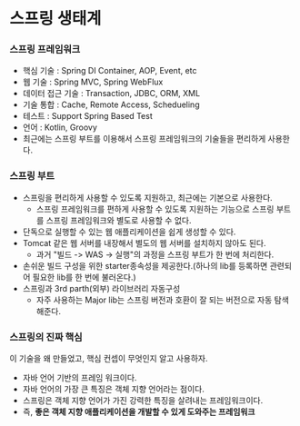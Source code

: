 # 스프링 생태계

### 스프링 프레임워크
- 핵심 기술 : Spring DI Container, AOP, Event, etc 
- 웹 기술 : Spring MVC, Spring WebFlux
- 데이터 접근 기술 : Transaction, JDBC, ORM, XML
- 기술 통합 : Cache, Remote Access, Schedueling
- 테스트 : Support Spring Based Test
- 언어 : Kotlin, Groovy
- 최근에는 스프링 부트를 이용해서 스프링 프레임워크의 기술들을 편리하게 사용한다. 

### 스프링 부트
- 스프링을 편리하게 사용할 수 있도록 지원하고, 최근에는 기본으로 사용한다.
  - 스프링 프레임워크를 편하게 사용할 수 있도록 지원하는 기능으로 스프링 부트를 스프링 프레임워크와 별도로 사용할 수 없다.
- 단독으로 실행할 수 있는 웹 애플리케이션을 쉽게 생성할 수 있다. 
- Tomcat 같은 웹 서버를 내장해서 별도의 웹 서버를 설치하지 않아도 된다. 
  - 과거 "빌드 -> WAS -> 실행"의 과정을 스프링 부트가 한 번에 처리한다. 
- 손쉬운 빌드 구성을 위한 starter종속성을 제공한다.(하나의 lib를 등록하면 관련되어 필요한 lib를 한 번에 불러온다.)
- 스프링과 3rd parth(외부) 라이브러리 자동구성
  - 자주 사용하는 Major lib는 스프링 버전과 호환이 잘 되는 버전으로 자동 탐색해준다. 

### 스프링의 진짜 핵심
이 기술을 왜 만들었고, 핵심 컨셉이 무엇인지 알고 사용하자.
- 자바 언어 기반의 프레임 워크이다. 
- 자바 언어의 가장 큰 특징은 객체 지향 언어라는 점이다.
- 스프링은 객체 지향 언어가 가진 강력한 특징을 살려내는 프레임워크이다. 
- 즉, <b>좋은 객체 지향 애플리케이션을 개발할 수 있게 도와주는 프레임워크</b>
